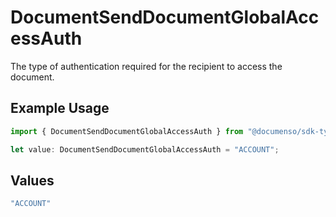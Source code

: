 # DocumentSendDocumentGlobalAccessAuth

The type of authentication required for the recipient to access the document.

## Example Usage

```typescript
import { DocumentSendDocumentGlobalAccessAuth } from "@documenso/sdk-typescript/models/operations";

let value: DocumentSendDocumentGlobalAccessAuth = "ACCOUNT";
```

## Values

```typescript
"ACCOUNT"
```